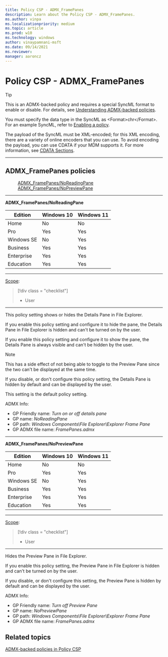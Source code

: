 ```yaml
---
title: Policy CSP - ADMX_FramePanes
description: Learn about the Policy CSP - ADMX_FramePanes.
ms.author: vinpa
ms.localizationpriority: medium
ms.topic: article
ms.prod: w10
ms.technology: windows
author: vinaypamnani-msft
ms.date: 09/14/2021
ms.reviewer:
manager: aaroncz
---
```


# Policy CSP - ADMX_FramePanes

> [!TIP]
> This is an ADMX-backed policy and requires a special SyncML format to enable or disable.  For details, see [Understanding ADMX-backed policies](../understanding-admx-backed-policies.md).
>
> You must specify the data type in the SyncML as &lt;Format&gt;chr&lt;/Format&gt;. For an example SyncML, refer to [Enabling a policy](../understanding-admx-backed-policies.md#enabling-a-policy).
>
> The payload of the SyncML must be XML-encoded; for this XML encoding, there are a variety of online encoders that you can use. To avoid encoding the payload, you can use CDATA if your MDM supports it.  For more information, see [CDATA Sections](http://www.w3.org/TR/REC-xml/#sec-cdata-sect).
<hr/>

<!--Policies-->
## ADMX_FramePanes policies

<dl>
  <dd>
    <a href="#admx-framepanes-noreadingpane">ADMX_FramePanes/NoReadingPane</a>
  </dd>
  <dd>
    <a href="#admx-framepanes-nopreviewpane">ADMX_FramePanes/NoPreviewPane</a>
  </dd>
</dl>


<hr/>

<!--Policy-->
<a href="" id="admx-framepanes-noreadingpane"></a>**ADMX_FramePanes/NoReadingPane**

|Edition|Windows 10|Windows 11|
|--- |--- |--- |
|Home|No|No|
|Pro|Yes|Yes|
|Windows SE|No|Yes|
|Business|Yes|Yes|
|Enterprise|Yes|Yes|
|Education|Yes|Yes|

<!--/SupportedSKUs-->
<hr/>

<!--Scope-->
[Scope](./policy-configuration-service-provider.md#policy-scope):

> [!div class = "checklist"]
> * User

<hr/>

<!--/Scope-->
<!--Description-->
This policy setting shows or hides the Details Pane in File Explorer.

If you enable this policy setting and configure it to hide the pane, the Details Pane in File Explorer is hidden and can't be turned on by the user.

If you enable this policy setting and configure it to show the pane, the Details Pane is always visible and can't be hidden by the user.

> [!NOTE]
> This has a side effect of not being able to toggle to the Preview Pane since the two can't be displayed at the same time.

If you disable, or don't configure this policy setting, the Details Pane is hidden by default and can be displayed by the user.

This setting is the default policy setting.

<!--/Description-->

<!--ADMXBacked-->
ADMX Info:
-   GP Friendly name: *Turn on or off details pane*
-   GP name: *NoReadingPane*
-   GP path: *Windows Components\File Explorer\Explorer Frame Pane*
-   GP ADMX file name: *FramePanes.admx*

<!--/ADMXBacked-->
<!--/Policy-->
<hr/>

<!--Policy-->
<a href="" id="admx-framepanes-nopreviewpane"></a>**ADMX_FramePanes/NoPreviewPane**


|Edition|Windows 10|Windows 11|
|--- |--- |--- |
|Home|No|No|
|Pro|Yes|Yes|
|Windows SE|No|Yes|
|Business|Yes|Yes|
|Enterprise|Yes|Yes|
|Education|Yes|Yes|

<!--/SupportedSKUs-->
<hr/>

<!--Scope-->
[Scope](./policy-configuration-service-provider.md#policy-scope):

> [!div class = "checklist"]
> * User

<hr/>

<!--/Scope-->
<!--Description-->
Hides the Preview Pane in File Explorer.

If you enable this policy setting, the Preview Pane in File Explorer is hidden and can't be turned on by the user.

If you disable, or don't configure this setting, the Preview Pane is hidden by default and can be displayed by the user.

<!--/Description-->

<!--ADMXBacked-->
ADMX Info:
-   GP Friendly name: *Turn off Preview Pane*
-   GP name: *NoPreviewPane*
-   GP path: *Windows Components\File Explorer\Explorer Frame Pane*
-   GP ADMX file name: *FramePanes.admx*

<!--/ADMXBacked-->
<!--/Policy-->

<!--/Policies-->

## Related topics

[ADMX-backed policies in Policy CSP](./policies-in-policy-csp-admx-backed.md)